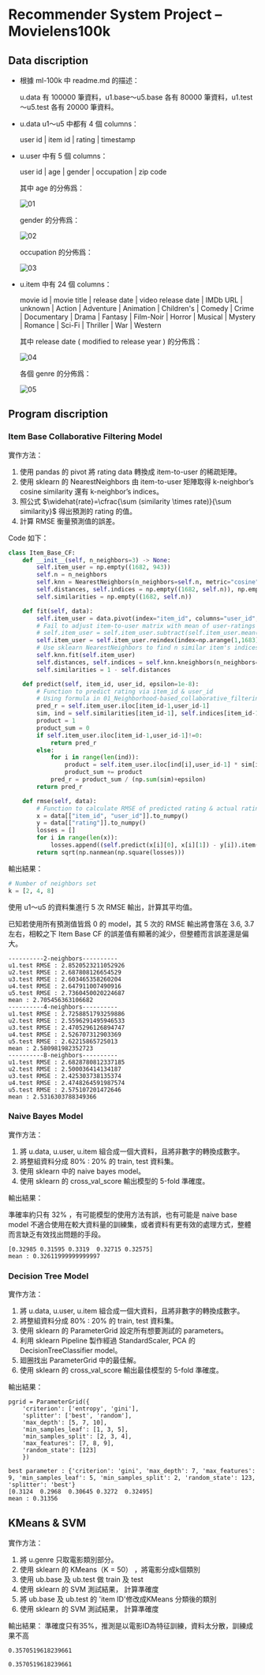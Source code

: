 # Recommender System Project – Movielens100k

## Data discription

- 根據 ml-100k 中 readme.md 的描述：

    u.data 有 100000 筆資料，u1.base～u5.base 各有 80000 筆資料，u1.test～u5.test 各有 20000 筆資料。

- u.data u1～u5 中都有 4 個 columns：

    user id | item id | rating | timestamp

- u.user 中有 5 個 columns：

    user id | age | gender | occupation | zip code

    其中 age 的分佈爲：

    ![01](./Pic/user_age.png)

    gender 的分佈爲：

    ![02](./Pic/user_gender.png)

    occupation 的分佈爲：

    ![03](./Pic/user_occupation.png)

- u.item 中有 24 個 columns：

    movie id | movie title | release date | video release date |
    IMDb URL | unknown | Action | Adventure | Animation |
    Children's | Comedy | Crime | Documentary | Drama | Fantasy |
    Film-Noir | Horror | Musical | Mystery | Romance | Sci-Fi |
    Thriller | War | Western
    
    

    其中 release date ( modified to release year ) 的分佈爲：

    ![04](./Pic/movies_release_year.png)

    各個 genre 的分佈爲：

    ![05](./Pic/movies_genre.png)

## Program discription

### Item Base Collaborative Filtering Model

實作方法：

1. 使用 pandas 的 pivot 將 rating data 轉換成 item-to-user 的稀疏矩陣。
2. 使用 sklearn 的 NearestNeighbors 由 item-to-user 矩陣取得 k-neighbor’s cosine similarity 還有 k-neighbor’s indices。
3. 照公式 $\widehat{rate}=\cfrac{\sum (similarity \times rate)}{\sum similarity}$ 得出預測的 rating 的值。
4. 計算 RMSE 衡量預測值的誤差。

Code 如下：

```python
class Item_Base_CF:
    def __init__(self, n_neighbors=3) -> None:
        self.item_user = np.empty((1682, 943))
        self.n = n_neighbors
        self.knn = NearestNeighbors(n_neighbors=self.n, metric="cosine")
        self.distances, self.indices = np.empty((1682, self.n)), np.empty((1682, self.n))
        self.similarities = np.empty((1682, self.n))

    def fit(self, data):
        self.item_user = data.pivot(index="item_id", columns="user_id", values="rating")
        # Fail to adjust item-to-user matrix with mean of user-ratings
        # self.item_user = self.item_user.subtract(self.item_user.mean(axis=1), axis = 0).fillna(0)
        self.item_user = self.item_user.reindex(index=np.arange(1,1683), fill_value=0).fillna(0)
        # Use sklearn NearestNeighbors to find n similar item's indices & cosine similarities
        self.knn.fit(self.item_user)
        self.distances, self.indices = self.knn.kneighbors(n_neighbors=self.n)
        self.similarities = 1 - self.distances

    def predict(self, item_id, user_id, epsilon=1e-8):
        # Function to predict rating via item_id & user_id
        # Using formula in 01_Neighborhood-based_collaborative_filtering.pptx page 32
        pred_r = self.item_user.iloc[item_id-1,user_id-1]
        sim, ind = self.similarities[item_id-1], self.indices[item_id-1]
        product = 1
        product_sum = 0
        if self.item_user.iloc[item_id-1,user_id-1]!=0:
            return pred_r
        else:
            for i in range(len(ind)):
                product = self.item_user.iloc[ind[i],user_id-1] * sim[i]
                product_sum += product
            pred_r = product_sum / (np.sum(sim)+epsilon)
        return pred_r

    def rmse(self, data):
        # Function to calculate RMSE of predicted rating & actual rating
        x = data[["item_id", "user_id"]].to_numpy()
        y = data[["rating"]].to_numpy()
        losses = []
        for i in range(len(x)):
            losses.append((self.predict(x[i][0], x[i][1]) - y[i]).item())
        return sqrt(np.nanmean(np.square(losses)))
```

輸出結果：

```python
# Number of neighbors set
k = [2, 4, 8]
```

使用 u1～u5 的資料集進行 5 次 RMSE 輸出，計算其平均值。

已知若使用所有預測值皆爲 0 的 model，其 5 次的 RMSE 輸出將會落在 3.6, 3.7 左右，相較之下 Item Base CF 的誤差值有顯著的減少，但整體而言誤差還是偏大。

```
----------2-neighbors----------
u1.test RMSE : 2.8520523211052926
u2.test RMSE : 2.687808126654529
u3.test RMSE : 2.603465358260204
u4.test RMSE : 2.647911007490916
u5.test RMSE : 2.7360450020224687
mean : 2.705456363106682
----------4-neighbors----------
u1.test RMSE : 2.7258851793259886
u2.test RMSE : 2.5596291495946533
u3.test RMSE : 2.4705296126894747
u4.test RMSE : 2.526707312903369
u5.test RMSE : 2.62215865725013
mean : 2.580981982352723
----------8-neighbors----------
u1.test RMSE : 2.6828780812337185
u2.test RMSE : 2.500036414134187
u3.test RMSE : 2.425303738135374
u4.test RMSE : 2.4748264591987574
u5.test RMSE : 2.575107201472646
mean : 2.5316303788349366
```

### Naive Bayes Model

實作方法：

1. 將 u.data, u.user, u.item 組合成一個大資料，且將非數字的轉換成數字。
2. 將整組資料分成 80% : 20% 的 train, test 資料集。
3. 使用 sklearn 中的 naive bayes model。
4. 使用 sklearn 的 cross_val_score 輸出模型的 5-fold 準確度。

輸出結果：

準確率約只有 32% ，有可能模型的使用方法有誤，也有可能是 naive base model 不適合使用在較大資料量的訓練集，或者資料有更有效的處理方式，整體而言缺乏有效找出問題的手段。

```
[0.32985 0.31595 0.3319  0.32715 0.32575]
mean : 0.32611999999999997
```

### Decision Tree Model

實作方法：

1. 將 u.data, u.user, u.item 組合成一個大資料，且將非數字的轉換成數字。
2. 將整組資料分成 80% : 20% 的 train, test 資料集。
3. 使用 sklearn 的 ParameterGrid 設定所有想要測試的 parameters。
4. 利用 sklearn Pipeline 製作經過 StandardScaler, PCA 的 DecisionTreeClassifier model。
5. 廻圈找出 ParameterGrid 中的最佳解。
6. 使用 sklearn 的 cross_val_score 輸出最佳模型的 5-fold 準確度。

輸出結果：

```
pgrid = ParameterGrid({
    'criterion': ['entropy', 'gini'], 
    'splitter': ['best', 'random'], 
    'max_depth': [5, 7, 10], 
    'min_samples_leaf': [1, 3, 5], 
    'min_samples_split': [2, 3, 4], 
    'max_features': [7, 8, 9], 
    'random_state': [123]
    })
```

```
best parameter : {'criterion': 'gini', 'max_depth': 7, 'max_features': 9, 'min_samples_leaf': 5, 'min_samples_split': 2, 'random_state': 123, 'splitter': 'best'}
[0.3124  0.2968  0.30645 0.3272  0.32495]
mean : 0.31356
```

## KMeans & SVM
實作方法：

1. 將 u.genre 只取電影類別部分。
2. 使用 sklearn 的 KMeans（K = 50） ，將電影分成k個類別
3. 使用 ub.base 及 ub.test 做 train 及 test
4. 使用 sklearn 的 SVM 測試結果， 計算準確度
5. 將 ub.base 及 ub.test 的 'item ID'修改成KMeans 分類後的類別
6. 使用 sklearn 的 SVM 測試結果， 計算準確度

輸出結果：
準確度只有35%，推測是以電影ID為特征訓練，資料太分散，訓練成果不高
```
0.3570519618239661

0.3570519618239661
```
